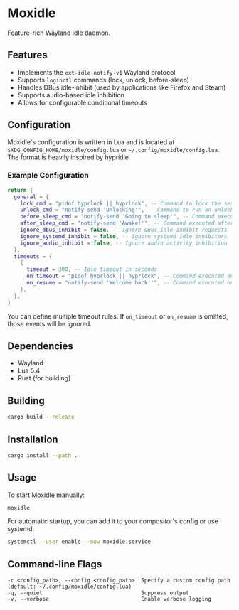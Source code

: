 # Moxidle

Feature-rich Wayland idle daemon.

## Features

- Implements the `ext-idle-notify-v1` Wayland protocol
- Supports `loginctl` commands (lock, unlock, before-sleep)
- Handles DBus idle-inhibit (used by applications like Firefox and Steam)
- Supports audio-based idle inhibition
- Allows for configurable conditional timeouts

## Configuration

Moxidle's configuration is written in Lua and is located at `$XDG_CONFIG_HOME/moxidle/config.lua` or `~/.config/moxidle/config.lua`. The format is heavily inspired by hypridle

### Example Configuration

```lua
return {
  general = {
    lock_cmd = "pidof hyprlock || hyprlock", -- Command to lock the session
    unlock_cmd = "notify-send 'Unlocking'", -- Command to run on unlock
    before_sleep_cmd = "notify-send 'Going to sleep'", -- Command executed before sleep
    after_sleep_cmd = "notify-send 'Awake!'", -- Command executed after waking up
    ignore_dbus_inhibit = false, -- Ignore DBus idle-inhibit requests
    ignore_systemd_inhibit = false, -- Ignore systemd idle inhibitors
    ignore_audio_inhibit = false, -- Ignore audio activity inhibition
  },
  timeouts = {
    {
      timeout = 300, -- Idle timeout in seconds
      on_timeout = "pidof hyprlock || hyprlock", -- Command executed on timeout
      on_resume = "notify-send 'Welcome back!'", -- Command executed on user activity
    },
  },
}
```

You can define multiple timeout rules. If `on_timeout` or `on_resume` is omitted, those events will be ignored.

## Dependencies

- Wayland
- Lua 5.4
- Rust (for building)

## Building

```sh
cargo build --release
```

## Installation

```sh
cargo install --path .
```

## Usage

To start Moxidle manually:

```sh
moxidle
```

For automatic startup, you can add it to your compositor's config or use systemd:

```sh
systemctl --user enable --now moxidle.service
```

## Command-line Flags

```
-c <config_path>, --config <config_path>  Specify a custom config path (default: ~/.config/moxidle/config.lua)
-q, --quiet                               Suppress output
-v, --verbose                             Enable verbose logging
```
